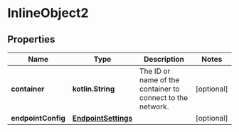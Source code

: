 
# InlineObject2

## Properties
Name | Type | Description | Notes
------------ | ------------- | ------------- | -------------
**container** | **kotlin.String** | The ID or name of the container to connect to the network. |  [optional]
**endpointConfig** | [**EndpointSettings**](EndpointSettings.md) |  |  [optional]



